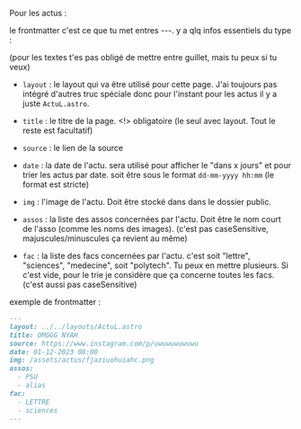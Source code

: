 Pour les actus :

le frontmatter c'est ce que tu met entres ---. y a qlq infos essentiels du type :

(pour les textes t'es pas obligé de mettre entre guillet, mais tu peux si tu veux)

- `layout` : le layout qui va être utilisé pour cette page. J'ai toujours pas intégré d'autres truc spéciale donc pour l'instant pour les actus il y a juste `ActuL.astro`.

- `title` : le titre de la page. <!> obligatoire (le seul avec layout. Tout le reste est facultatif)

- `source` : le lien de la source

- `date` : la date de l'actu. sera utilisé pour afficher le "dans x jours" et pour trier les actus par date. soit être sous le format `dd-mm-yyyy hh:mm` (le format est stricte)

- `img` : l'image de l'actu. Doit être stocké dans dans le dossier public.

- `assos` : la liste des assos concernées par l'actu. Doit être le nom court de l'asso (comme les noms des images). (c'est pas caseSensitive, majuscules/minuscules ça revient au même)

- `fac` : la liste des facs concernées par l'actu. c'est soit "lettre", "sciences", "medecine", soit "polytech". Tu peux en mettre plusieurs. Si c'est vide, pour le trie je considère que ça concerne toutes les facs. (c'est aussi pas caseSensitive)

exemple de frontmatter :

```md
---
layout: ../../layouts/ActuL.astro
title: OMGGG NYAH
source: https://www.instagram.com/p/uwuwuwuwuwu
date: 01-12-2023 08:00
img: /assets/actus/fjaziuohuiahc.png
assos:
  - PSU
  - alias
fac:
  - LETTRE
  - sciences
---
```
